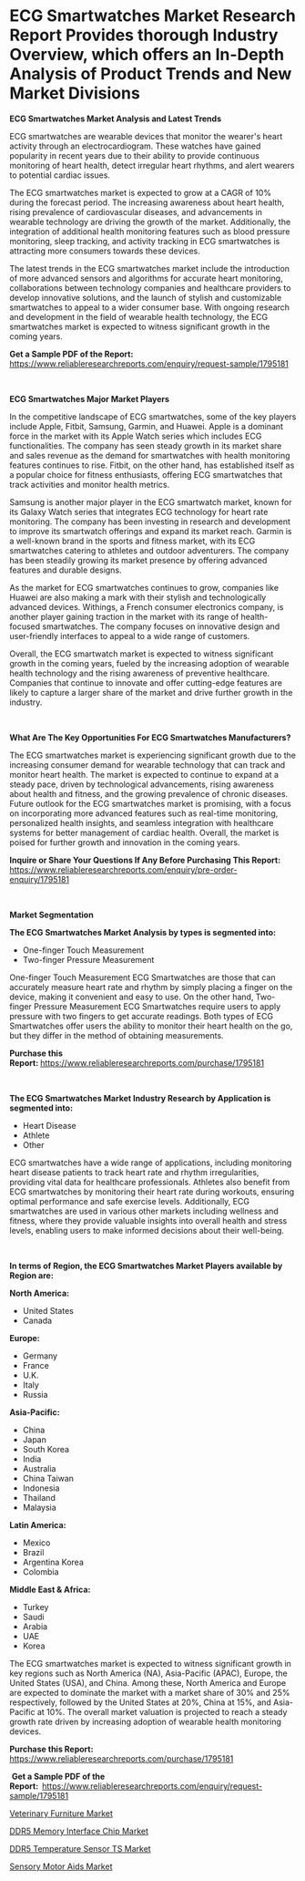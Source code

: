 <p><h1>ECG Smartwatches Market Research Report Provides thorough Industry Overview, which offers an In-Depth Analysis of Product Trends and New Market Divisions</h1></p><p><strong>ECG Smartwatches Market Analysis and Latest Trends</strong></p>
<p><p>ECG smartwatches are wearable devices that monitor the wearer's heart activity through an electrocardiogram. These watches have gained popularity in recent years due to their ability to provide continuous monitoring of heart health, detect irregular heart rhythms, and alert wearers to potential cardiac issues.</p><p>The ECG smartwatches market is expected to grow at a CAGR of 10% during the forecast period. The increasing awareness about heart health, rising prevalence of cardiovascular diseases, and advancements in wearable technology are driving the growth of the market. Additionally, the integration of additional health monitoring features such as blood pressure monitoring, sleep tracking, and activity tracking in ECG smartwatches is attracting more consumers towards these devices.</p><p>The latest trends in the ECG smartwatches market include the introduction of more advanced sensors and algorithms for accurate heart monitoring, collaborations between technology companies and healthcare providers to develop innovative solutions, and the launch of stylish and customizable smartwatches to appeal to a wider consumer base. With ongoing research and development in the field of wearable health technology, the ECG smartwatches market is expected to witness significant growth in the coming years.</p></p>
<p><strong>Get a Sample PDF of the Report:&nbsp;</strong> <a href="https://www.reliableresearchreports.com/enquiry/request-sample/1795181">https://www.reliableresearchreports.com/enquiry/request-sample/1795181</a></p>
<p>&nbsp;</p>
<p><strong>ECG Smartwatches Major Market Players</strong></p>
<p><p>In the competitive landscape of ECG smartwatches, some of the key players include Apple, Fitbit, Samsung, Garmin, and Huawei. Apple is a dominant force in the market with its Apple Watch series which includes ECG functionalities. The company has seen steady growth in its market share and sales revenue as the demand for smartwatches with health monitoring features continues to rise. Fitbit, on the other hand, has established itself as a popular choice for fitness enthusiasts, offering ECG smartwatches that track activities and monitor health metrics. </p><p>Samsung is another major player in the ECG smartwatch market, known for its Galaxy Watch series that integrates ECG technology for heart rate monitoring. The company has been investing in research and development to improve its smartwatch offerings and expand its market reach. Garmin is a well-known brand in the sports and fitness market, with its ECG smartwatches catering to athletes and outdoor adventurers. The company has been steadily growing its market presence by offering advanced features and durable designs.</p><p>As the market for ECG smartwatches continues to grow, companies like Huawei are also making a mark with their stylish and technologically advanced devices. Withings, a French consumer electronics company, is another player gaining traction in the market with its range of health-focused smartwatches. The company focuses on innovative design and user-friendly interfaces to appeal to a wide range of customers.</p><p>Overall, the ECG smartwatch market is expected to witness significant growth in the coming years, fueled by the increasing adoption of wearable health technology and the rising awareness of preventive healthcare. Companies that continue to innovate and offer cutting-edge features are likely to capture a larger share of the market and drive further growth in the industry.</p></p>
<p>&nbsp;</p>
<p><strong>What Are The Key Opportunities For ECG Smartwatches Manufacturers?</strong></p>
<p><p>The ECG smartwatches market is experiencing significant growth due to the increasing consumer demand for wearable technology that can track and monitor heart health. The market is expected to continue to expand at a steady pace, driven by technological advancements, rising awareness about health and fitness, and the growing prevalence of chronic diseases. Future outlook for the ECG smartwatches market is promising, with a focus on incorporating more advanced features such as real-time monitoring, personalized health insights, and seamless integration with healthcare systems for better management of cardiac health. Overall, the market is poised for further growth and innovation in the coming years.</p></p>
<p><strong>Inquire or Share Your Questions If Any Before Purchasing This Report:</strong> <a href="https://www.reliableresearchreports.com/enquiry/pre-order-enquiry/1795181">https://www.reliableresearchreports.com/enquiry/pre-order-enquiry/1795181</a></p>
<p>&nbsp;</p>
<p><strong>Market Segmentation</strong></p>
<p><strong>The ECG Smartwatches Market Analysis by types is segmented into:</strong></p>
<p><ul><li>One-finger Touch Measurement</li><li>Two-finger Pressure Measurement</li></ul></p>
<p><p>One-finger Touch Measurement ECG Smartwatches are those that can accurately measure heart rate and rhythm by simply placing a finger on the device, making it convenient and easy to use. On the other hand, Two-finger Pressure Measurement ECG Smartwatches require users to apply pressure with two fingers to get accurate readings. Both types of ECG Smartwatches offer users the ability to monitor their heart health on the go, but they differ in the method of obtaining measurements.</p></p>
<p><strong>Purchase this Report:&nbsp;</strong><a href="https://www.reliableresearchreports.com/purchase/1795181">https://www.reliableresearchreports.com/purchase/1795181</a></p>
<p>&nbsp;</p>
<p><strong>The ECG Smartwatches Market Industry Research by Application is segmented into:</strong></p>
<p><ul><li>Heart Disease</li><li>Athlete</li><li>Other</li></ul></p>
<p><p>ECG smartwatches have a wide range of applications, including monitoring heart disease patients to track heart rate and rhythm irregularities, providing vital data for healthcare professionals. Athletes also benefit from ECG smartwatches by monitoring their heart rate during workouts, ensuring optimal performance and safe exercise levels. Additionally, ECG smartwatches are used in various other markets including wellness and fitness, where they provide valuable insights into overall health and stress levels, enabling users to make informed decisions about their well-being.</p></p>
<p>&nbsp;</p>
<p><strong>In terms of Region, the ECG Smartwatches Market Players available by Region are:</strong></p>
<p>
    <p> <strong> North America: </strong>
        <ul>
            <li>United States</li>
            <li>Canada</li>
        </ul>
        </p> 
    <p> <strong> Europe: </strong>
        <ul>
            <li>Germany</li>
            <li>France</li>
            <li>U.K.</li>
            <li>Italy</li>
            <li>Russia</li>
        </ul>
        </p> 
    <p> <strong> Asia-Pacific: </strong>
        <ul>
            <li>China</li>
            <li>Japan</li>
            <li>South Korea</li>
            <li>India</li>
            <li>Australia</li>
            <li>China Taiwan</li>
            <li>Indonesia</li>
            <li>Thailand</li>
            <li>Malaysia</li>
        </ul>
        </p> 
    <p> <strong> Latin America: </strong>
        <ul>
            <li>Mexico</li>
            <li>Brazil</li>
            <li>Argentina Korea</li>
            <li>Colombia</li>
        </ul>
        </p> 
    <p> <strong> Middle East & Africa: </strong>
        <ul>
            <li>Turkey</li>
            <li>Saudi</li>
            <li>Arabia</li>
            <li>UAE</li>
            <li>Korea</li>
        </ul>
    </p>
    </p>
<p><p>The ECG smartwatches market is expected to witness significant growth in key regions such as North America (NA), Asia-Pacific (APAC), Europe, the United States (USA), and China. Among these, North America and Europe are expected to dominate the market with a market share of 30% and 25% respectively, followed by the United States at 20%, China at 15%, and Asia-Pacific at 10%. The overall market valuation is projected to reach a steady growth rate driven by increasing adoption of wearable health monitoring devices.</p></p>
<p><strong>Purchase this Report: </strong><a href="https://www.reliableresearchreports.com/purchase/1795181">https://www.reliableresearchreports.com/purchase/1795181</a></p>
<p>&nbsp;<strong>Get a Sample PDF of the Report:&nbsp;&nbsp;</strong><a href="https://www.reliableresearchreports.com/enquiry/request-sample/1795181">https://www.reliableresearchreports.com/enquiry/request-sample/1795181</a></p>
<p><strong></strong></p>
<p><p><a href="https://github.com/zjyglelu/Market-Research-Report-List-1/blob/main/veterinary-furniture-market.md">Veterinary Furniture Market</a></p><p><a href="https://issuu.com/reportprime-2/docs/ddr5-memory-interface-chip-market-size-2030.pptx">DDR5 Memory Interface Chip Market</a></p><p><a href="https://issuu.com/reportprime-2/docs/ddr5-temperature-sensor-ts-market-size-2030.pptx">DDR5 Temperature Sensor TS Market</a></p><p><a href="https://github.com/mbisetmhermsr/Market-Research-Report-List-1/blob/main/sensory-motor-aids-market.md">Sensory Motor Aids Market</a></p></p>